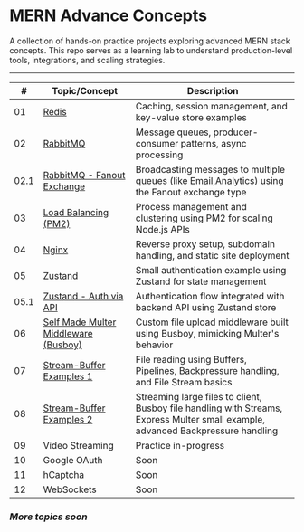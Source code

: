 # MERN Advance Concepts
A collection of hands-on practice projects exploring advanced MERN stack concepts.
This repo serves as a learning lab to understand production-level tools, integrations, and scaling strategies.

---
| #  | Topic/Concept                         | Description                                                  |
| -- | ------------------------------------- | ------------------------------------------------------------ |
| 01 | [Redis](./redis-test)                   | Caching, session management, and key-value store examples    |
| 02 | [RabbitMQ](./rabbitmq-test)             | Message queues, producer-consumer patterns, async processing |
| 02.1 | [RabbitMQ - Fanout Exchange](./rabbitmq-fanout)               | Broadcasting messages to multiple queues (like Email,Analytics) using the Fanout exchange type                         |
| 03  | [Load Balancing (PM2)](./load-balancing-pm2) | Process management and clustering using PM2 for scaling Node.js APIs |
| 04  | [Nginx](./load-balancing-nginx) | Reverse proxy setup, subdomain handling, and static site deployment |
| 05  | [Zustand](./zustand-auth-basic) | Small authentication example using Zustand for state management |
| 05.1 | [Zustand - Auth via API](./zustand-auth-api) | Authentication flow integrated with backend API using Zustand store |
| 06  | [Self Made Multer Middleware (Busboy)](./self-multer) | Custom file upload middleware built using Busboy, mimicking Multer's behavior |
| 07  | [Stream-Buffer Examples 1](./stream-buffer-class) | File reading using Buffers, Pipelines, Backpressure handling, and File Stream basics |
| 08  | [Stream-Buffer Examples 2](./stream-buffer) | Streaming large files to client, Busboy file handling with Streams, Express Multer small example, advanced Backpressure handling |
| 09 | Video Streaming           | Practice in-progress                      |
| 10 | Google OAuth     | Soon                         |
| 11 | hCaptcha             | Soon                              |
| 12 | WebSockets         | Soon          |

### _More topics soon_
